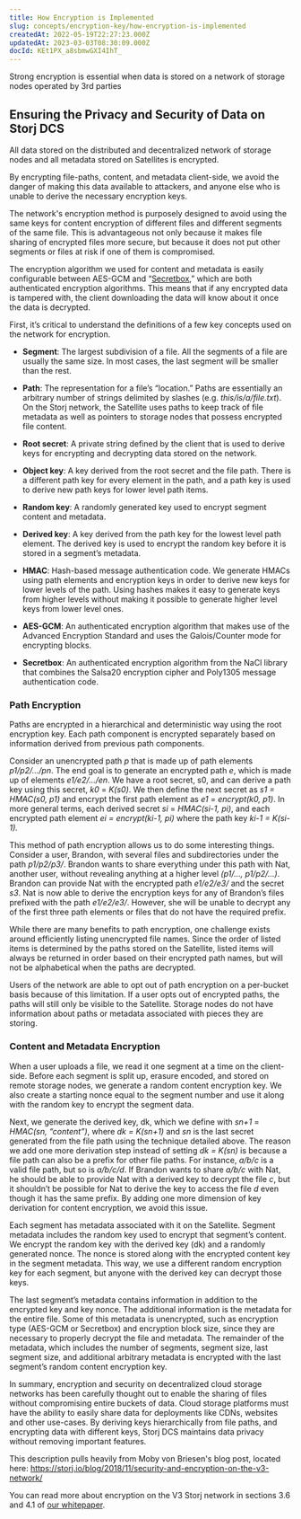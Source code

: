 ```yaml
---
title: How Encryption is Implemented
slug: concepts/encryption-key/how-encryption-is-implemented
createdAt: 2022-05-19T22:27:23.000Z
updatedAt: 2023-03-03T08:30:09.000Z
docId: KEt1PX_a8sbmwGXI4IhT_
---
```


Strong encryption is essential when data is stored on a network of storage  nodes operated by 3rd parties

## Ensuring the Privacy and Security of Data on Storj DCS

All data stored on the distributed and decentralized network of storage nodes and all metadata stored on Satellites is encrypted.&#x20;

By encrypting file-paths, content, and metadata client-side, we avoid the danger of making this data available to attackers, and anyone else who is unable to derive the necessary encryption keys.

The network's encryption method is purposely designed to avoid using the same keys for content encryption of different files and different segments of the same file. This is advantageous not only because it makes file sharing of encrypted files more secure, but because it does not put other segments or files at risk if one of them is compromised.

The encryption algorithm we used for content and metadata is easily configurable between AES-GCM and “[Secretbox](https://nacl.cr.yp.to/secretbox.html),” which are both authenticated encryption algorithms. This means that if any encrypted data is tampered with, the client downloading the data will know about it once the data is decrypted.

First, it’s critical to understand the definitions of a few key concepts used on the network for encryption.

*   **Segment**: The largest subdivision of a file. All the segments of a file are usually the same size. In most cases, the last segment will be smaller than the rest.

*   **Path**: The representation for a file’s “location.” Paths are essentially an arbitrary number of strings delimited by slashes (e.g. *this/is/a/file.txt*). On the Storj network, the Satellite uses paths to keep track of file metadata as well as pointers to storage nodes that possess encrypted file content.

*   **Root secret**: A private string defined by the client that is used to derive keys for encrypting and decrypting data stored on the network.

*   **Object key**: A key derived from the root secret and the file path. There is a different path key for every element in the path, and a path key is used to derive new path keys for lower level path items.

*   **Random key**: A randomly generated key used to encrypt segment content and metadata.

*   **Derived key**: A key derived from the path key for the lowest level path element. The derived key is used to encrypt the random key before it is stored in a segment’s metadata.

*   **HMAC**: Hash-based message authentication code. We generate HMACs using path elements and encryption keys in order to derive new keys for lower levels of the path. Using hashes makes it easy to generate keys from higher levels without making it possible to generate higher level keys from lower level ones.

*   **AES-GCM**: An authenticated encryption algorithm that makes use of the Advanced Encryption Standard and uses the Galois/Counter mode for encrypting blocks.

*   **Secretbox**: An authenticated encryption algorithm from the NaCl library that combines the Salsa20 encryption cipher and Poly1305 message authentication code.

### Path Encryption&#x20;

Paths are encrypted in a hierarchical and deterministic way using the root encryption key. Each path component is encrypted separately based on information derived from previous path components.

Consider an unencrypted path *p* that is made up of path elements *p1/p2/…/pn*. The end goal is to generate an encrypted path *e*, which is made up of elements *e1/e2/…/en*. We have a root secret, s0, and can derive a path key using this secret, *k0* = *K(s0)*. We then define the next secret as *s1 = HMAC(s0, p1)* and encrypt the first path element as *e1 = encrypt(k0, p1)*. In more general terms, each derived secret *si* = *HMAC(si-1, pi)*, and each encrypted path element *ei = encrypt(ki-1, pi)* where the path key *ki-1 = K(si-1).*

This method of path encryption allows us to do some interesting things. Consider a user, Brandon, with several files and subdirectories under the path *p1/p2/p3/*. Brandon wants to share everything under this path with Nat, another user, without revealing anything at a higher level *(p1/…, p1/p2/…)*. Brandon can provide Nat with the encrypted path *e1/e2/e3/* and the secret *s3*. Nat is now able to derive the encryption keys for any of Brandon’s files prefixed with the path *e1/e2/e3/*. However, she will be unable to decrypt any of the first three path elements or files that do not have the required prefix.

While there are many benefits to path encryption, one challenge exists around efficiently listing unencrypted file names. Since the order of listed items is determined by the paths stored on the Satellite, listed items will always be returned in order based on their encrypted path names, but will not be alphabetical when the paths are decrypted.

Users of the network are able to opt out of path encryption on a per-bucket basis because of this limitation. If a user opts out of encrypted paths, the paths will still only be visible to the Satellite. Storage nodes do not have information about paths or metadata associated with pieces they are storing.

### Content and Metadata Encryption&#x20;

When a user uploads a file, we read it one segment at a time on the client-side. Before each segment is split up, erasure encoded, and stored on remote storage nodes, we generate a random content encryption key. We also create a starting nonce equal to the segment number and use it along with the random key to encrypt the segment data.

Next, we generate the derived key, dk, which we define with *sn+1* = *HMAC(sn, “content”)*, where *dk* *=* *K(sn+1)* and *sn* is the last secret generated from the file path using the technique detailed above. The reason we add one more derivation step instead of setting *dk = K(sn)* is because a file path can also be a prefix for other file paths. For instance, *a/b/c* is a valid file path, but so is *a/b/c/d*. If Brandon wants to share *a/b/c* with Nat, he should be able to provide Nat with a derived key to decrypt the file *c*, but it shouldn’t be possible for Nat to derive the key to access the file *d* even though it has the same prefix. By adding one more dimension of key derivation for content encryption, we avoid this issue.

Each segment has metadata associated with it on the Satellite. Segment metadata includes the random key used to encrypt that segment’s content. We encrypt the random key with the derived key (dk) and a randomly generated nonce. The nonce is stored along with the encrypted content key in the segment metadata. This way, we use a different random encryption key for each segment, but anyone with the derived key can decrypt those keys.

The last segment’s metadata contains information in addition to the encrypted key and key nonce. The additional information is the metadata for the entire file. Some of this metadata is unencrypted, such as encryption type (AES-GCM or Secretbox) and encryption block size, since they are necessary to properly decrypt the file and metadata. The remainder of the metadata, which includes the number of segments, segment size, last segment size, and additional arbitrary metadata is encrypted with the last segment’s random content encryption key.

In summary, encryption and security on decentralized cloud storage networks has been carefully thought out to enable the sharing of files without compromising entire buckets of data. Cloud storage platforms must have the ability to easily share data for deployments like CDNs, websites and other use-cases. By deriving keys hierarchically from file paths, and encrypting data with different keys, Storj DCS maintains data privacy without removing important features.

This description pulls heavily from Moby von Briesen's blog post, located here: <https://storj.io/blog/2018/11/security-and-encryption-on-the-v3-network/>

You can read more about encryption on the V3 Storj network in sections 3.6 and 4.1 of [our whitepaper](https://www.storj.io/whitepaper).

